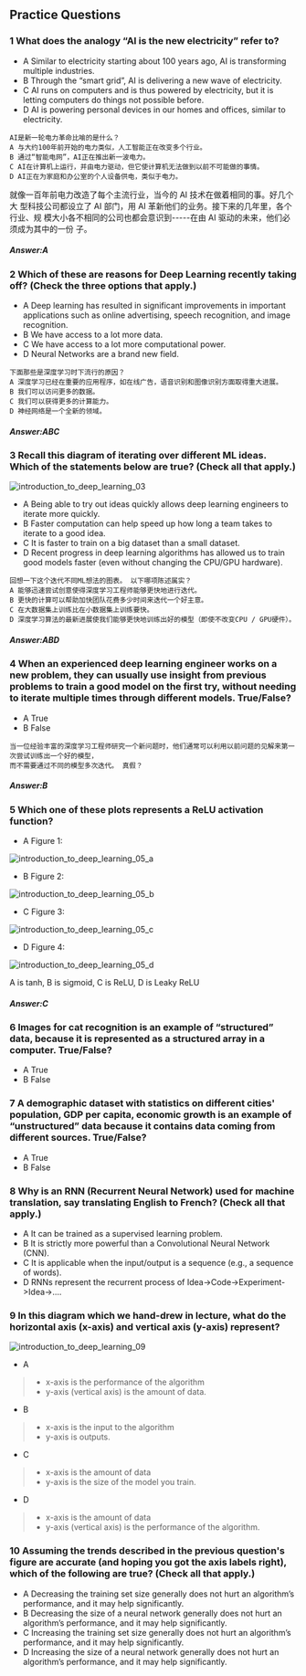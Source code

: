 ## Practice Questions

<h3> 1 What does the analogy “AI is the new electricity” refer to? </h3>

- A Similar to electricity starting about 100 years ago, AI is transforming multiple industries.
- B Through the “smart grid”, AI is delivering a new wave of electricity.
- C AI runs on computers and is thus powered by electricity, but it is letting computers do things not possible before.
- D AI is powering personal devices in our homes and offices, similar to electricity.

```
AI是新一轮电力革命比喻的是什么？
A 与大约100年前开始的电力类似，人工智能正在改变多个行业。
B 通过“智能电网”，AI正在推出新一波电力。
C AI在计算机上运行，并由电力驱动，但它使计算机无法做到以前不可能做的事情。
D AI正在为家庭和办公室的个人设备供电，类似于电力。
```
就像一百年前电力改造了每个主流行业，当今的 AI 技术在做着相同的事。好几个大
型科技公司都设立了 AI 部门，用 AI 革新他们的业务。接下来的几年里，各个行业、规
模大小各不相同的公司也都会意识到-----在由 AI 驱动的未来，他们必须成为其中的一份
子。

<h5>Answer:A</h5>

<h3> 2 Which of these are reasons for Deep Learning recently taking off? (Check the three options that apply.) </h3>

- A Deep learning has resulted in significant improvements in important applications such as online advertising, speech recognition, and image recognition.
- B We have access to a lot more data.
- C We have access to a lot more computational power.
- D Neural Networks are a brand new field.

```
下面那些是深度学习时下流行的原因？
A 深度学习已经在重要的应用程序，如在线广告，语音识别和图像识别方面取得重大进展。
B 我们可以访问更多的数据。
C 我们可以获得更多的计算能力。
D 神经网络是一个全新的领域。
```

<h5>Answer:ABC</h5>

<h3> 3 Recall this diagram of iterating over different ML ideas. Which of the statements below are true? (Check all that apply.) </h3>

![introduction_to_deep_learning_03](https://github.com/cxmhfut/DeepLearning.ai/blob/master/images/introduction_to_deep_learning_03.png)

- A Being able to try out ideas quickly allows deep learning engineers to iterate more quickly.
- B Faster computation can help speed up how long a team takes to iterate to a good idea.
- C It is faster to train on a big dataset than a small dataset.
- D Recent progress in deep learning algorithms has allowed us to train good models faster (even without changing the CPU/GPU hardware).

```
回想一下这个迭代不同ML想法的图表。 以下哪项陈述属实？
A 能够迅速尝试创意使得深度学习工程师能够更快地进行迭代。
B 更快的计算可以帮助加快团队花费多少时间来迭代一个好主意。
C 在大数据集上训练比在小数据集上训练要快。
D 深度学习算法的最新进展使我们能够更快地训练出好的模型（即使不改变CPU / GPU硬件）。
```

<h5>Answer:ABD</h5>

<h3> 4 When an experienced deep learning engineer works on a new problem, they can usually use insight from previous problems to train a good model on the first try, without needing to iterate multiple times through different models. True/False? </h3>

- A True
- B False

```
当一位经验丰富的深度学习工程师研究一个新问题时，他们通常可以利用以前问题的见解来第一次尝试训练出一个好的模型，
而不需要通过不同的模型多次迭代。 真假？
```

<h5>Answer:B</h5>

<h3> 5 Which one of these plots represents a ReLU activation function? </h3>

- A Figure 1:

![introduction_to_deep_learning_05_a](https://github.com/cxmhfut/DeepLearning.ai/blob/master/images/introduction_to_deep_learning_05_a.png)
- B Figure 2:

![introduction_to_deep_learning_05_b](https://github.com/cxmhfut/DeepLearning.ai/blob/master/images/introduction_to_deep_learning_05_b.png)
- C Figure 3:

![introduction_to_deep_learning_05_c](https://github.com/cxmhfut/DeepLearning.ai/blob/master/images/introduction_to_deep_learning_05_c.png)
- D Figure 4:

![introduction_to_deep_learning_05_d](https://github.com/cxmhfut/DeepLearning.ai/blob/master/images/introduction_to_deep_learning_05_d.png)

A is tanh, B is sigmoid, C is ReLU, D is Leaky ReLU

<h5>Answer:C</h5>

<h3> 6 Images for cat recognition is an example of “structured” data, because it is represented as a structured array in a computer. True/False? </h3>

- A True
- B False

<h3> 7 A demographic dataset with statistics on different cities' population, GDP per capita, economic growth is an example of “unstructured” data because it contains data coming from different sources. True/False? </h3>

- A True
- B False

<h3> 8 Why is an RNN (Recurrent Neural Network) used for machine translation, say translating English to French? (Check all that apply.) </h3>

- A It can be trained as a supervised learning problem.
- B It is strictly more powerful than a Convolutional Neural Network (CNN).
- C It is applicable when the input/output is a sequence (e.g., a sequence of words).
- D RNNs represent the recurrent process of Idea->Code->Experiment->Idea->....

<h3> 9 In this diagram which we hand-drew in lecture, what do the horizontal axis (x-axis) and vertical axis (y-axis) represent? </h3>

![introduction_to_deep_learning_09](https://github.com/cxmhfut/DeepLearning.ai/blob/master/images/introduction_to_deep_learning_09.png)

- A 
>* x-axis is the performance of the algorithm
>* y-axis (vertical axis) is the amount of data.
- B
>* x-axis is the input to the algorithm
>* y-axis is outputs.
- C
>* x-axis is the amount of data
>* y-axis is the size of the model you train.
- D
>* x-axis is the amount of data
>* y-axis (vertical axis) is the performance of the algorithm.

<h3> 10 Assuming the trends described in the previous question's figure are accurate (and hoping you got the axis labels right), which of the following are true? (Check all that apply.) </h3>

- A Decreasing the training set size generally does not hurt an algorithm’s performance, and it may help significantly.
- B Decreasing the size of a neural network generally does not hurt an algorithm’s performance, and it may help significantly.
- C Increasing the training set size generally does not hurt an algorithm’s performance, and it may help significantly.
- D Increasing the size of a neural network generally does not hurt an algorithm’s performance, and it may help significantly.